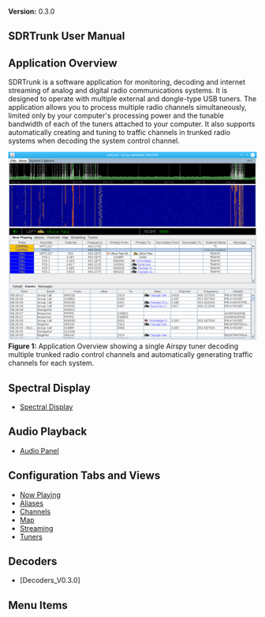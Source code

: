 **Version:** 0.3.0

SDRTrunk User Manual
---

Application Overview
---
SDRTrunk is a software application for monitoring, decoding and internet streaming of
analog and digital radio communications systems.  It is designed to operate with 
multiple external and dongle-type USB tuners.  The application allows you to process
multiple radio channels simultaneously, limited only by your computer's processing 
power and the tunable bandwidth of each of the tuners attached to your computer.  It
also supports automatically creating and tuning to traffic channels in trunked 
radio systems when decoding the system control channel. 

![Figure 1: Application Overview](images/ApplicationOverview.png)
**Figure 1:** Application Overview showing a single Airspy tuner decoding multiple 
trunked radio control channels and automatically generating traffic channels for
each system.

Spectral Display
---
* [Spectral Display](SpectralDisplay_V0.3.0)

Audio Playback
---
* [Audio Panel](AudioPanel_V0.3.0)

Configuration Tabs and Views
---
* [Now Playing](NowPlaying_V0.3.0)
* [Aliases](Aliases_V0.3.0)
* [Channels](Channels_V0.3.0)
* [Map](Map_V0.3.0)
* [Streaming](Streaming_V0.3.0)
* [Tuners](Tuners_V0.3.0)

Decoders
---
* [Decoders_V0.3.0]

Menu Items
---

